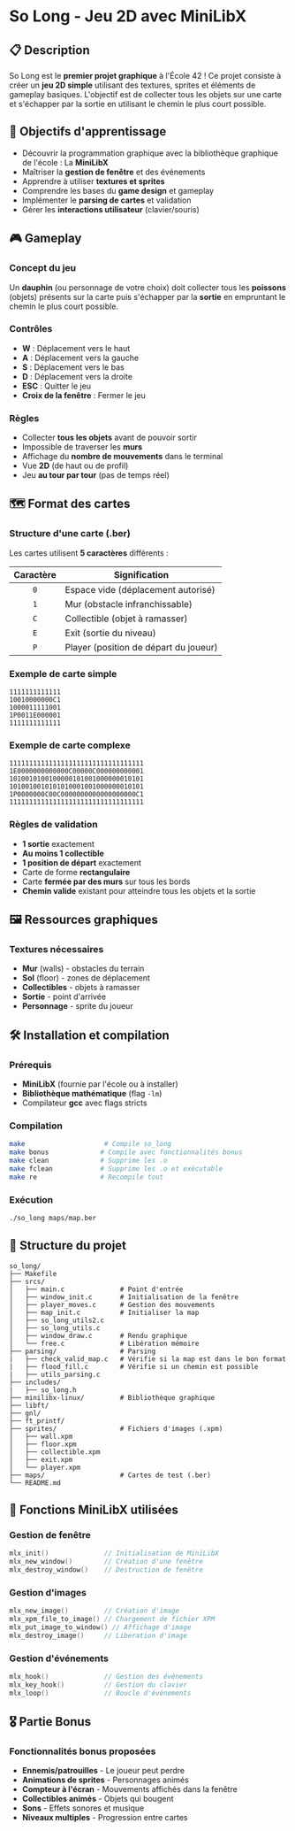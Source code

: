 # So Long - Jeu 2D avec MiniLibX

## 📋 Description

So Long est le **premier projet graphique** à l'École 42 ! Ce projet consiste à créer un **jeu 2D simple** utilisant des textures, sprites et éléments de gameplay basiques. L'objectif est de collecter tous les objets sur une carte et s'échapper par la sortie en utilisant le chemin le plus court possible.

## 🎯 Objectifs d'apprentissage

- Découvrir la programmation graphique avec la bibliothèque graphique de l'école : La **MiniLibX**
- Maîtriser la **gestion de fenêtre** et des événements
- Apprendre à utiliser **textures et sprites**
- Comprendre les bases du **game design** et gameplay
- Implémenter le **parsing de cartes** et validation
- Gérer les **interactions utilisateur** (clavier/souris)

## 🎮 Gameplay

### Concept du jeu
Un **dauphin** (ou personnage de votre choix) doit collecter tous les **poissons** (objets) présents sur la carte puis s'échapper par la **sortie** en empruntant le chemin le plus court possible.

### Contrôles
- **W** : Déplacement vers le haut
- **A** : Déplacement vers la gauche  
- **S** : Déplacement vers le bas
- **D** : Déplacement vers la droite
- **ESC** : Quitter le jeu
- **Croix de la fenêtre** : Fermer le jeu

### Règles
- Collecter **tous les objets** avant de pouvoir sortir
- Impossible de traverser les **murs**
- Affichage du **nombre de mouvements** dans le terminal
- Vue **2D** (de haut ou de profil)
- Jeu **au tour par tour** (pas de temps réel)

## 🗺️ Format des cartes

### Structure d'une carte (.ber)
Les cartes utilisent **5 caractères** différents :

| Caractère | Signification |
|:---------:|---------------|
| `0` | Espace vide (déplacement autorisé) |
| `1` | Mur (obstacle infranchissable) |
| `C` | Collectible (objet à ramasser) |
| `E` | Exit (sortie du niveau) |
| `P` | Player (position de départ du joueur) |

### Exemple de carte simple
```
1111111111111
10010000000C1
1000011111001
1P0011E000001
1111111111111
```

### Exemple de carte complexe
```
1111111111111111111111111111111111
1E0000000000000C00000C000000000001
1010010100100000101001000000010101
1010010010101010001001000000010101
1P0000000C00C0000000000000000000C1
1111111111111111111111111111111111
```

### Règles de validation
- **1 sortie** exactement
- **Au moins 1 collectible**
- **1 position de départ** exactement
- Carte de forme **rectangulaire**
- Carte **fermée par des murs** sur tous les bords
- **Chemin valide** existant pour atteindre tous les objets et la sortie

## 🖼️ Ressources graphiques

### Textures nécessaires
- **Mur** (walls) - obstacles du terrain
- **Sol** (floor) - zones de déplacement
- **Collectibles** - objets à ramasser
- **Sortie** - point d'arrivée
- **Personnage** - sprite du joueur

## 🛠️ Installation et compilation

### Prérequis
- **MiniLibX** (fournie par l'école ou à installer)
- **Bibliothèque mathématique** (flag `-lm`)
- Compilateur **gcc** avec flags stricts

### Compilation
```bash
make                    # Compile so_long
make bonus             # Compile avec fonctionnalités bonus
make clean             # Supprime les .o
make fclean            # Supprime les .o et exécutable
make re                # Recompile tout
```

### Exécution
```bash
./so_long maps/map.ber
```

## 📁 Structure du projet

```
so_long/
├── Makefile
├── srcs/
│   ├── main.c              # Point d'entrée
│   ├── window_init.c       # Initialisation de la fenêtre
│   ├── player_moves.c      # Gestion des mouvements
│   ├── map_init.c          # Initialiser la map
│   ├── so_long_utils2.c
│   ├── so_long_utils.c     
│   ├── window_draw.c       # Rendu graphique
│   └── free.c              # Libération mémoire
├── parsing/                # Parsing
|   ├── check_valid_map.c   # Vérifie si la map est dans le bon format
|   ├── flood_fill.c        # Vérifie si un chemin est possible
|   ├── utils_parsing.c
├── includes/
|   ├── so_long.h
├── minilibx-linux/         # Bibliothèque graphique
├── libft/
├── gnl/
├── ft_printf/
├── sprites/                # Fichiers d'images (.xpm)
│   ├── wall.xpm
│   ├── floor.xpm
│   ├── collectible.xpm
│   ├── exit.xpm
│   └── player.xpm
├── maps/                   # Cartes de test (.ber)
└── README.md
```

## 🔧 Fonctions MiniLibX utilisées

### Gestion de fenêtre
```c
mlx_init()              // Initialisation de MiniLibX
mlx_new_window()        // Création d'une fenêtre
mlx_destroy_window()    // Destruction de fenêtre
```

### Gestion d'images
```c
mlx_new_image()         // Création d'image
mlx_xpm_file_to_image() // Chargement de fichier XPM
mlx_put_image_to_window() // Affichage d'image
mlx_destroy_image()     // Liberation d'image
```

### Gestion d'événements
```c
mlx_hook()              // Gestion des événements
mlx_key_hook()          // Gestion du clavier
mlx_loop()              // Boucle d'événements
```

## 🎖️ Partie Bonus

### Fonctionnalités bonus proposées
- **Ennemis/patrouilles** - Le joueur peut perdre
- **Animations de sprites** - Personnages animés
- **Compteur à l'écran** - Mouvements affichés dans la fenêtre
- **Collectibles animés** - Objets qui bougent
- **Sons** - Effets sonores et musique
- **Niveaux multiples** - Progression entre cartes
